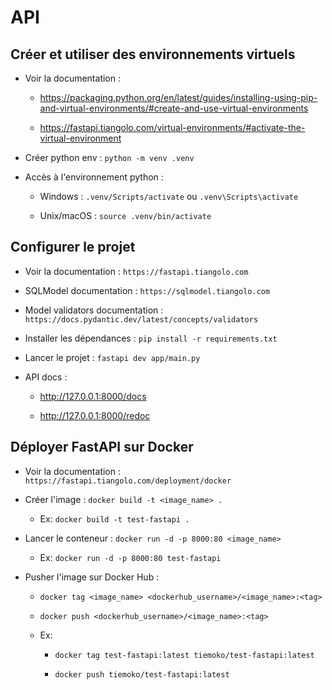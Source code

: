# API


## Créer et utiliser des environnements virtuels

- Voir la documentation :

    - https://packaging.python.org/en/latest/guides/installing-using-pip-and-virtual-environments/#create-and-use-virtual-environments

    - https://fastapi.tiangolo.com/virtual-environments/#activate-the-virtual-environment

- Créer python env : ```python -m venv .venv```

- Accès à l'environnement python :
    - Windows : ```.venv/Scripts/activate``` ou ```.venv\Scripts\activate```

    - Unix/macOS : ```source .venv/bin/activate```

## Configurer le projet

- Voir la documentation : ```https://fastapi.tiangolo.com```

- SQLModel documentation : ```https://sqlmodel.tiangolo.com```

- Model validators documentation : ```https://docs.pydantic.dev/latest/concepts/validators```

- Installer les dépendances : ```pip install -r requirements.txt```

- Lancer le projet : ```fastapi dev app/main.py```

- API docs :

    - http://127.0.0.1:8000/docs

    - http://127.0.0.1:8000/redoc

## Déployer FastAPI sur Docker

- Voir la documentation : ```https://fastapi.tiangolo.com/deployment/docker```

- Créer l'image : ```docker build -t <image_name> .```

    - Ex: ```docker build -t test-fastapi .```

- Lancer le conteneur : ```docker run -d -p 8000:80 <image_name>```

    - Ex: ```docker run -d -p 8000:80 test-fastapi```

- Pusher l'image sur Docker Hub :

    - ```docker tag <image_name> <dockerhub_username>/<image_name>:<tag>```

    - ```docker push <dockerhub_username>/<image_name>:<tag>```

    - Ex:
        - ```docker tag test-fastapi:latest tiemoko/test-fastapi:latest```
        
        - ```docker push tiemoko/test-fastapi:latest```